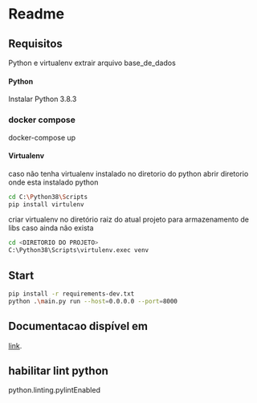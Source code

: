 # Readme

## Requisitos
Python e virtualenv
extrair arquivo base_de_dados

#### Python
Instalar Python 3.8.3

### docker compose
docker-compose up

#### Virtualenv
caso não tenha virtualenv instalado no diretorio do python
abrir diretorio onde esta instalado python
```bash
cd C:\Python38\Scripts
pip install virtulenv
```
criar virtualenv no diretório raiz do atual projeto para armazenamento de libs caso ainda não exista
```bash
cd <DIRETORIO DO PROJETO>
C:\Python38\Scripts\virtulenv.exec venv
```

## Start

```bash
pip install -r requirements-dev.txt
python .\main.py run --host=0.0.0.0 --port=8000
```


## Documentacao dispível em
[link](http://ecm.api.simpleagro.com.br:8000/doc/ "http://ecm.api.simpleagro.com.br:8000/doc/").


## habilitar lint python
python.linting.pylintEnabled
